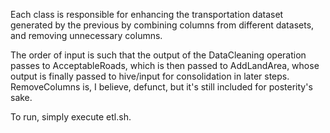 Each class is responsible for enhancing the transportation dataset generated by the previous by combining columns from different datasets, and removing unnecessary columns.

The order of input is such that the output of the DataCleaning operation passes to AcceptableRoads, which is then passed to AddLandArea, whose output is finally passed to hive/input for consolidation in later steps. RemoveColumns is, I believe, defunct, but it's still included for posterity's sake.

To run, simply execute etl.sh.
